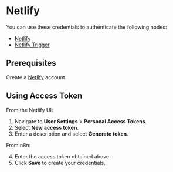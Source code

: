# Netlify

You can use these credentials to authenticate the following nodes:

- [Netlify](/workflow/integrations/nodes/n8n-nodes-base.netlify/)
- [Netlify Trigger](/workflow/integrations/trigger-nodes/n8n-nodes-base.netlifyTrigger/)

## Prerequisites

Create a [Netlify](https://netlify.com/) account.

## Using Access Token

From the Netlify UI:

1. Navigate to **User Settings** > **Personal Access Tokens**.
2. Select **New access token**.
3. Enter a description and select **Generate token**.

From n8n:

4. Enter the access token obtained above.
5. Click **Save** to create your credentials.
